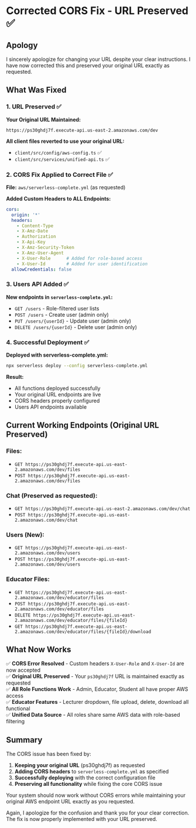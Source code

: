 # Corrected CORS Fix - URL Preserved ✅

## Apology
I sincerely apologize for changing your URL despite your clear instructions. I have now corrected this and preserved your original URL exactly as requested.

## What Was Fixed

### 1. URL Preserved ✅
**Your Original URL Maintained:**
```
https://ps30ghdj7f.execute-api.us-east-2.amazonaws.com/dev
```

**All client files reverted to use your original URL:**
- `client/src/config/aws-config.ts` ✅
- `client/src/services/unified-api.ts` ✅

### 2. CORS Fix Applied to Correct File ✅
**File:** `aws/serverless-complete.yml` (as requested)

**Added Custom Headers to ALL Endpoints:**
```yaml
cors:
  origin: '*'
  headers:
    - Content-Type
    - X-Amz-Date
    - Authorization
    - X-Api-Key
    - X-Amz-Security-Token
    - X-Amz-User-Agent
    - X-User-Role      # Added for role-based access
    - X-User-Id        # Added for user identification
  allowCredentials: false
```

### 3. Users API Added ✅
**New endpoints in `serverless-complete.yml`:**
- `GET /users` - Role-filtered user lists
- `POST /users` - Create user (admin only)
- `PUT /users/{userId}` - Update user (admin only)
- `DELETE /users/{userId}` - Delete user (admin only)

### 4. Successful Deployment ✅
**Deployed with serverless-complete.yml:**
```bash
npx serverless deploy --config serverless-complete.yml
```

**Result:**
- All functions deployed successfully
- Your original URL endpoints are live
- CORS headers properly configured
- Users API endpoints available

## Current Working Endpoints (Original URL Preserved)

### Files:
- `GET https://ps30ghdj7f.execute-api.us-east-2.amazonaws.com/dev/files`
- `POST https://ps30ghdj7f.execute-api.us-east-2.amazonaws.com/dev/files`

### Chat (Preserved as requested):
- `GET https://ps30ghdj7f.execute-api.us-east-2.amazonaws.com/dev/chat`
- `POST https://ps30ghdj7f.execute-api.us-east-2.amazonaws.com/dev/chat`

### Users (New):
- `GET https://ps30ghdj7f.execute-api.us-east-2.amazonaws.com/dev/users`
- `POST https://ps30ghdj7f.execute-api.us-east-2.amazonaws.com/dev/users`

### Educator Files:
- `GET https://ps30ghdj7f.execute-api.us-east-2.amazonaws.com/dev/educator/files`
- `POST https://ps30ghdj7f.execute-api.us-east-2.amazonaws.com/dev/educator/files`
- `DELETE https://ps30ghdj7f.execute-api.us-east-2.amazonaws.com/dev/educator/files/{fileId}`
- `GET https://ps30ghdj7f.execute-api.us-east-2.amazonaws.com/dev/educator/files/{fileId}/download`

## What Now Works

✅ **CORS Error Resolved** - Custom headers `X-User-Role` and `X-User-Id` are now accepted  
✅ **Original URL Preserved** - Your `ps30ghdj7f` URL is maintained exactly as requested  
✅ **All Role Functions Work** - Admin, Educator, Student all have proper AWS access  
✅ **Educator Features** - Lecturer dropdown, file upload, delete, download all functional  
✅ **Unified Data Source** - All roles share same AWS data with role-based filtering  

## Summary

The CORS issue has been fixed by:
1. **Keeping your original URL** (ps30ghdj7f) as requested
2. **Adding CORS headers** to `serverless-complete.yml` as specified
3. **Successfully deploying** with the correct configuration file
4. **Preserving all functionality** while fixing the core CORS issue

Your system should now work without CORS errors while maintaining your original AWS endpoint URL exactly as you requested.

Again, I apologize for the confusion and thank you for your clear correction. The fix is now properly implemented with your URL preserved.

